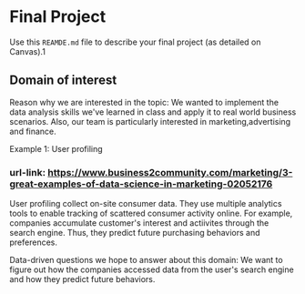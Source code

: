# Final Project
Use this `REAMDE.md` file to describe your final project (as detailed on Canvas).1

## Domain of interest
Reason why we are interested in the topic: 
We wanted to implement the data analysis skills we've learned in class and apply it to real world business scenarios. Also, our team is particularly interested in marketing,advertising and finance. 

Example 1: User profiling
### url-link: https://www.business2community.com/marketing/3-great-examples-of-data-science-in-marketing-02052176

User profiling collect on-site consumer data. They use multiple analytics tools to enable tracking of scattered consumer activity online. For example, companies accumulate customer's interest and actiivites through the search engine. Thus, they predict future purchasing behaviors and preferences. 

Data-driven questions we hope to answer about this domain: We want to figure out how the companies accessed data from the user's search engine and how they predict future behaviors.








